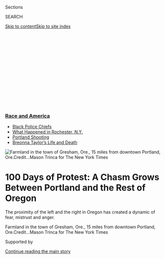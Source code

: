 <div id="app">

<div>

<div>

<div>

<div class="NYTAppHideMasthead css-ikk3s8 e1suatyy0">

<div class="section css-133zg39 e1suatyy2">

<div class="css-eph4ug er09x8g0">

<div class="css-6n7j50">

</div>

<span class="css-1dv1kvn">Sections</span>

<div class="css-10488qs">

<span class="css-1dv1kvn">SEARCH</span>

</div>

[Skip to content](#site-content)[Skip to site
index](#site-index)

</div>

<div class="css-10698na e1huz5gh0">

</div>

</div>

</div>

</div>

<div data-aria-hidden="false">

<div id="site-content" data-role="main">

<div>

<div class="css-1aor85t" style="opacity:0.000000001;z-index:-1;visibility:hidden">

<div class="css-1hqnpie">

<div class="css-epjblv">

<span class="css-17xtcya">[U.S.](/section/us)</span><span class="css-x15j1o">|</span><span class="css-fwqvlz">100
Days of Protest: A Chasm Grows Between Portland and the Rest of
Oregon</span>

</div>

<div class="css-k008qs">

<div class="css-1iwv8en">

<span class="css-18z7m18"></span>

<div>

</div>

</div>

<span class="css-1n6z4y">https://nyti.ms/3lR9EnK</span>

<div class="css-1705lsu">

<div class="css-4xjgmj">

<div class="css-4skfbu" data-role="toolbar" data-aria-label="Social Media Share buttons, Save button, and Comments Panel with current comment count" data-testid="share-tools">

  - 
  - 
  - 
  - 
    
    <div class="css-6n7j50">
    
    </div>

  - 

</div>

</div>

</div>

</div>

</div>

</div>

<div class="css-11qgg8s">

<div class="css-l9svim">

### [<span class="css-pa1jbp"><span class="css-1rxm0ex">Race and</span><span class="css-1rxm0ex"> America</span></span>](https://www.nytimes3xbfgragh.onion/news-event/george-floyd-protests-minneapolis-new-york-los-angeles?name=styln-george-floyd&region=TOP_BANNER&block=storyline_menu_recirc&action=click&pgtype=Article&impression_id=f546fb10-f52b-11ea-9829-2300db455254&variant=undefined)

  - <span class="css-1qkutce">[Black Police
    Chiefs](https://www.nytimes3xbfgragh.onion/2020/09/11/us/black-police-chiefs-reform.html?name=styln-george-floyd&region=TOP_BANNER&block=storyline_menu_recirc&action=click&pgtype=Article&impression_id=f546fb11-f52b-11ea-9829-2300db455254&variant=undefined)</span>
  - <span class="css-1qkutce">[What Happened in Rochester,
    N.Y.](https://www.nytimes3xbfgragh.onion/2020/09/04/nyregion/rochester-police-daniel-prude.html?name=styln-george-floyd&region=TOP_BANNER&block=storyline_menu_recirc&action=click&pgtype=Article&impression_id=f5472220-f52b-11ea-9829-2300db455254&variant=undefined)</span>
  - <span class="css-1qkutce">[Portland
    Shooting](https://www.nytimes3xbfgragh.onion/2020/08/30/us/portland-shooting-explained.html?name=styln-george-floyd&region=TOP_BANNER&block=storyline_menu_recirc&action=click&pgtype=Article&impression_id=f5472221-f52b-11ea-9829-2300db455254&variant=undefined)</span>
  - <span class="css-1qkutce">[Breonna Taylor’s Life and
    Death](https://www.nytimes3xbfgragh.onion/2020/08/30/us/breonna-taylor-police-killing.html?name=styln-george-floyd&region=TOP_BANNER&block=storyline_menu_recirc&action=click&pgtype=Article&impression_id=f5472222-f52b-11ea-9829-2300db455254&variant=undefined)</span>

</div>

</div>

<div id="fullBleedHeaderContent">

<div class="css-9fsmc8">

![<span class="css-16f3y1r e13ogyst0" data-aria-hidden="true">Farmland
in the town of Gresham, Ore., 15 miles from downtown Portland,
Ore.</span><span class="css-cnj6d5 e1z0qqy90" itemprop="copyrightHolder"><span class="css-1ly73wi e1tej78p0">Credit...</span><span><span>Mason
Trinca for The New York
Times</span></span></span>](https://static01.graylady3jvrrxbe.onion/images/2020/09/04/us/00portland-geography01/merlin_176578275_bc1632c4-2c37-4630-9530-32f602979627-articleLarge.jpg?quality=75&auto=webp&disable=upscale)

</div>

<div class="css-1aqq9tq">

<div class="css-1vkm6nb ehdk2mb0">

# 100 Days of Protest: A Chasm Grows Between Portland and the Rest of Oregon

</div>

The proximity of the left and the right in Oregon has created a dynamic
of fear, mistrust and anger.

</div>

<div class="css-nwzfg5 e1gnum310">

<span class="css-1f9pvn2 us">Farmland in the town of Gresham, Ore., 15
miles from downtown Portland,
Ore.</span><span class="css-cnj6d5 e1z0qqy90" itemprop="copyrightHolder"><span class="css-1ly73wi e1tej78p0">Credit...</span><span><span>Mason
Trinca for The New York Times</span></span></span>

</div>

<div id="sponsor-wrapper" class="css-1hyfx7x">

<div id="sponsor-slug" class="css-19vbshk">

Supported by

</div>

[Continue reading the main
story](#after-sponsor)

<div id="sponsor" class="ad sponsor-wrapper" style="text-align:center;height:100%;display:block">

</div>

<div id="after-sponsor">

</div>

</div>

<div class="css-1wx1auc e1gnum311">

<div class="css-18e8msd">

<div class="css-vp77d3 epjyd6m0">

<div class="css-hus3qt ey68jwv0" data-aria-hidden="true">

[![Thomas
Fuller](https://static01.graylady3jvrrxbe.onion/images/2018/06/12/multimedia/author-thomas-fuller/author-thomas-fuller-thumbLarge.png
"Thomas Fuller")](https://www.nytimes3xbfgragh.onion/by/thomas-fuller)

</div>

<div class="css-1baulvz">

By [<span class="css-1baulvz last-byline" itemprop="name">Thomas
Fuller</span>](https://www.nytimes3xbfgragh.onion/by/thomas-fuller)

</div>

</div>

  - 
    
    <div class="css-ld3wwf e16638kd2">
    
    Published Sept. 5, 2020Updated Sept. 11,
    2020
    
    </div>

  - 
    
    <div class="css-4xjgmj">
    
    <div class="css-pvvomx" data-role="toolbar" data-aria-label="Social Media Share buttons, Save button, and Comments Panel with current comment count" data-testid="share-tools">
    
      - 
      - 
      - 
      - 
        
        <div class="css-6n7j50">
        
        </div>
    
      - 
    
    </div>
    
    </div>

</div>

</div>

</div>

<div class="section meteredContent css-1r7ky0e" name="articleBody" itemprop="articleBody">

<div class="css-1fanzo5 StoryBodyCompanionColumn">

<div class="css-53u6y8">

SANDY, Ore. — Trucks carrying bales of hay, horse paddocks and Christmas
tree farms — drive a few miles out of Portland and the suburbs quickly
give way to rural Oregon.

Barely a half-hour from the Portland streets where racial justice
protesters on Saturday were marking 100 consecutive days of tempestuous,
sometimes violent, demonstrations, there are plenty of communities where
people dismiss the protesters as lawless hooligans.

“Portland is an island in Oregon,” said Stan Pulliam, the mayor of
Sandy, a more conservative town of 10,000 people about 30 miles
southeast of Portland that feeds off the economic dynamism of Oregon’s
largest city but also strives to be separate from it. “We are scared to
death that what’s happening in Portland will ever come out to where we
live.”

The rural-urban divide is a reality writ large across much of the
nation, a crucial dynamic as the Nov. 3 election approaches. But the
proximity of left and right in Oregon, both moderates and extremists,
has created a dynamic of fear, mistrust and anger that feeds the
conflicts in the streets in ways that it has not in other states.

</div>

</div>

<div class="css-1fanzo5 StoryBodyCompanionColumn">

<div class="css-53u6y8">

At Rapid Fire Arms, a gun shop along the main road in Sandy, the owner,
Brian Coleman, has sold 4.5 million rounds of ammunition since March,
when the arrival of the pandemic drove up sales. Demand for guns and
ammunition soared even further, he said, when the protests in Portland
turned violent in the weeks after George Floyd died in police custody in
Minneapolis.

“There’s panic buying every once in a while but nowhere near like this,”
Mr. Coleman said at the entrance of his shop, fortified with steel bars.
“There’s such a massive rush, people are taking anything they can get.”

Mr. Coleman, who has sold thousands of guns this year, estimates that 70
percent of customers in recent months are first-time gun buyers.

In the town of Gresham, 15 miles from the urban canyons of downtown
Portland, Bonnie Johnson, a member of a Republican precinct committee,
is on a waiting list for her first firearm, a Smith & Wesson revolver.

“I didn’t even want a gun,” said Ms. Johnson who grew up in the
neighboring town of Boring. “But when you see all that’s going on in
Portland, it scares you.”

</div>

</div>

<div class="css-1fanzo5 StoryBodyCompanionColumn">

<div class="css-53u6y8">

Ms. Johnson took part in a flag-waving demonstration on Wednesday
evening, joining a group of 50 or so people, many of them wearing hats
and T-shirts in support of President Trump. They gathered at the Gresham
civic center to show their patriotism and mourn the death of Aaron J.
Danielson, a supporter of the far-right group Patriot Prayer who was
[shot on
Saturday](https://www.nytimes3xbfgragh.onion/2020/08/30/us/portland-trump-rally-shooting.html)
amid clashes between protesters from the right and left.

As a line of people beside Ms. Johnson waved American flags on a
sidewalk, passing motorists honked in support, or in some cases raised a
middle finger and shouted insults.

The ideological divide between Portland and its environs can be stark.
Conservative groups outside Portland have held demonstrations in support
of the police. Protesters in Portland have called for police forces to
be abolished altogether.

</div>

</div>

<div class="css-79elbk" data-testid="photoviewer-wrapper">

<div class="css-z3e15g" data-testid="photoviewer-wrapper-hidden">

</div>

<div class="css-1a48zt4 ehw59r15" data-testid="photoviewer-children">

![<span class="css-16f3y1r e13ogyst0" data-aria-hidden="true">“I’m a
normal person and I don’t have extremist views,” Rebecca Crymer said.
“Normal people should be able to feel like they can fly an American
flag and not get hunted down for
it.”</span><span class="css-cnj6d5 e1z0qqy90" itemprop="copyrightHolder"><span class="css-1ly73wi e1tej78p0">Credit...</span><span>Mason
Trinca for The New York
Times</span></span>](https://static01.graylady3jvrrxbe.onion/images/2020/09/06/us/06portland-geography-print2/merlin_176578215_6ab8e2de-2d43-4cf4-baae-9c87e9058068-articleLarge.jpg?quality=75&auto=webp&disable=upscale)

</div>

</div>

<div class="css-79elbk" data-testid="photoviewer-wrapper">

<div class="css-z3e15g" data-testid="photoviewer-wrapper-hidden">

</div>

<div class="css-1a48zt4 ehw59r15" data-testid="photoviewer-children">

<div class="css-1xdhyk6 erfvjey0">

<span class="css-1ly73wi e1tej78p0">Image</span>

<div class="css-zjzyr8">

<div data-testid="lazyimage-container" style="height:257.77777777777777px">

</div>

</div>

</div>

<span class="css-16f3y1r e13ogyst0" data-aria-hidden="true">A
flag-waving demonstration in Gresham this
week.</span><span class="css-cnj6d5 e1z0qqy90" itemprop="copyrightHolder"><span class="css-1ly73wi e1tej78p0">Credit...</span><span>Mason
Trinca for The New York Times</span></span>

</div>

</div>

<div class="css-1fanzo5 StoryBodyCompanionColumn">

<div class="css-53u6y8">

Mr. Pulliam, the Sandy mayor, whose post is nonpartisan but who is
registered as a Republican, says he is dismayed that the clash between
left and right, while highly emotionally charged, is vague in its
prescriptions.

</div>

</div>

<div class="css-1fanzo5 StoryBodyCompanionColumn">

<div class="css-53u6y8">

“Neither movement has asked our leaders for any kind of concrete
action,” he said.

The Portland protests began in reaction to the killing of Mr. Floyd in
May but came to represent a more general campaign for racial justice and
opposition to the [presence of federal
agents](https://www.nytimes3xbfgragh.onion/2020/07/25/us/portland-federal-legal-jurisdiction-courts.html)
in the city. Conservatives in the Portland area say the authorities have
allowed protesters to hijack the downtown. When they visit, they say,
they feel unwelcome and have been harassed.

</div>

</div>

<div>

</div>

<div class="css-1fanzo5 StoryBodyCompanionColumn">

<div class="css-53u6y8">

Rebecca Crymer moved to the Portland area two years ago and although she
leans conservative she says she was never particularly interested in
politics.

In late August she was walking through the protests in Portland wearing
a Captain America T-shirt. She said she was called a Nazi and followed
by a man who threatened to throw dog feces at her. On Wednesday, Ms.
Crymer, who grew up in a military family, joined the flag-waving
demonstration in Gresham.

“I’m a normal person and I don’t have extremist views,” Ms. Crymer said.
“Normal people should be able to feel like they can fly an American flag
and not get hunted down for it.”

Conservatives who have lived in the Portland area for decades say they
increasingly feel like strangers in their own state when they visit the
city.

Similar to the Far North of California, a conservative area where
residents [feel vastly
outnumbered](https://www.nytimes3xbfgragh.onion/2017/07/02/us/california-far-north-identity-conservative.html)
in that state’s legislature, communities outside Portland often complain
that laws and regulations are drafted to suit the city and then imposed
on the rest of the state.

Portland and its surrounding areas make up around 60 percent of the
state’s population of four million
people.

</div>

</div>

<div class="css-79elbk" data-testid="photoviewer-wrapper">

<div class="css-z3e15g" data-testid="photoviewer-wrapper-hidden">

</div>

<div class="css-1a48zt4 ehw59r15" data-testid="photoviewer-children">

<div class="css-1xdhyk6 erfvjey0">

<span class="css-1ly73wi e1tej78p0">Image</span>

<div class="css-zjzyr8">

<div data-testid="lazyimage-container" style="height:257.77777777777777px">

</div>

</div>

</div>

<span class="css-16f3y1r e13ogyst0" data-aria-hidden="true">A home in
Gresham, Ore., was decorated with Trump signs. The rural-urban divide is
a reality writ large across much of the nation, a crucial dynamic as the
Nov. 3 election
approaches.</span><span class="css-cnj6d5 e1z0qqy90" itemprop="copyrightHolder"><span class="css-1ly73wi e1tej78p0">Credit...</span><span>Mason
Trinca for The New York Times</span></span>

</div>

</div>

<div class="css-1fanzo5 StoryBodyCompanionColumn">

<div class="css-53u6y8">

“Conservatives feel angry and they feel treated unjustly and I guess the
word is oppressed,” said Mr. James Buchal, chairman of the Multnomah
County Republican Party, the county that includes Portland. He is also a
lawyer representing Joey Gibson, leader of the far-right protest group
Patriot Prayer, who is being sued by the owner of a Portland bar. The
bar owner has accused Mr. Gibson of instigating a brawl last year and
disrupting business.

David Peterson del Mar, a professor at Portland State University and an
author of a book on Oregon’s history, says rural-urban tensions have
existed for decades but they have become heightened as Portland expanded
in economic power and population — and became more liberal. Portlanders,
he said, are often insensitive to a sense of hopelessness in the poorer,
rural parts of the state.

“There’s tremendous distrust,” he said. “I think that’s something that
white liberals don’t get. Whether we realize it or not we exude a lot of
arrogance.”

As the cost of living in Portland has soared in recent years city
residents have moved to the suburbs, helping transform politically
conservative areas into shades of purple.

In Clackamas County, southeast of Portland and which includes Sandy,
Hillary Clinton won 50 percent of the vote in 2016, defeating Donald J.
Trump by seven points.

Ms. Clinton carried Oregon because of her strength in Portland. But the
state’s electoral map was a sea of red with blue blotches in Portland
and the Willamette Valley.

</div>

</div>

<div class="css-1fanzo5 StoryBodyCompanionColumn">

<div class="css-53u6y8">

Those conservatives near Portland are often in the awkward position of
mistrusting the city but relying on it for their livelihoods. In Sandy,
where Mr. Trump won 54 percent of the vote in 2016, around two-thirds of
residents commute to the city for work, according to the mayor.

“The outer areas hate Portland,” said Mr. Coleman, the gun shop owner in
Sandy. And sometimes, he added, “Portland hates
Portland.”

</div>

</div>

<div class="css-79elbk" data-testid="photoviewer-wrapper">

<div class="css-z3e15g" data-testid="photoviewer-wrapper-hidden">

</div>

<div class="css-1a48zt4 ehw59r15" data-testid="photoviewer-children">

<div class="css-1xdhyk6 erfvjey0">

<span class="css-1ly73wi e1tej78p0">Image</span>

<div class="css-zjzyr8">

<div data-testid="lazyimage-container" style="height:483.33333333333326px">

</div>

</div>

</div>

<span class="css-16f3y1r e13ogyst0" data-aria-hidden="true">“Portland is
an island in Oregon,” said Stan Pulliam, the mayor of Sandy,
Ore.</span><span class="css-cnj6d5 e1z0qqy90" itemprop="copyrightHolder"><span class="css-1ly73wi e1tej78p0">Credit...</span><span>Mason
Trinca for The New York
Times</span></span>

</div>

</div>

<div class="css-79elbk" data-testid="photoviewer-wrapper">

<div class="css-z3e15g" data-testid="photoviewer-wrapper-hidden">

</div>

<div class="css-1a48zt4 ehw59r15" data-testid="photoviewer-children">

<div class="css-1xdhyk6 erfvjey0">

<span class="css-1ly73wi e1tej78p0">Image</span>

<div class="css-zjzyr8">

<div data-testid="lazyimage-container" style="height:257.77777777777777px">

</div>

</div>

</div>

<span class="css-16f3y1r e13ogyst0" data-aria-hidden="true">People swam
in the Sandy River in Sandy, a conservative town of 10,000 people about
30 miles southeast of
Portland.</span><span class="css-cnj6d5 e1z0qqy90" itemprop="copyrightHolder"><span class="css-1ly73wi e1tej78p0">Credit...</span><span>Mason
Trinca for The New York Times</span></span>

</div>

</div>

<div class="css-1fanzo5 StoryBodyCompanionColumn">

<div class="css-53u6y8">

With political passions running so high, even liberals in Portland can
have a complicated relationship with their city. Disputes within and
among the left can be as spirited as between the left and the right.
Protesters have alternated their ire between Mr. Trump and their mayor,
Ted Wheeler, a moderate Democrat.

Mr. Peterson del Mar pokes fun at the “tyranny of small differences” in
Portland.

“Sometimes you’ll hear these debates, ‘Well, it’s great that you have a
Black Lives Matter sign but you have one that is corporate-made and it
should be hand-lettered,’” he said.

Portlanders are proud of their racial justice campaign, which [enjoys
widespread
support](https://www.nytimes3xbfgragh.onion/2020/07/24/us/portland-oregon-protests-white-race.html)
and at various times has drawn crowds of many thousands. But after 100
days, even among those who say they strongly support the cause, there is
an element of fatigue.

</div>

</div>

<div class="css-1fanzo5 StoryBodyCompanionColumn">

<div class="css-53u6y8">

Many Portlanders are also bemused when friends from out of state or
abroad called to ask if they were OK. Or when they hear Mr. Trump refer
to Portland as a “city that’s falling apart.”

On most nights the protests have been very circumscribed, limited to a
few square blocks. For those who live in the tree-lined residential
neighborhoods or in the hills with sweeping views onto the snowy majesty
of Mount Hood, the protests can seem like a distant distraction.

“The protests have very little to do with our daily lives,” said Joseph
Anthony, a tax preparer in the city. “They are just the right size for a
television screen.”

The nightly protests come at a difficult time for many American cities.
Some downtown streets in Portland that would be bustling with tourists
and office workers are empty because of the coronavirus. Many
restaurants are closed — some of them possibly for good. And
homelessness persists, with some blocks hosting more people without
homes than anyone else on the sidewalks.

How is Portland doing? These days it’s a question loaded with
ideological baggage, and for some of those outside the city, the answer
is clear.

“Portland is a garbage dump,” said Ms. Johnson, the resident of Gresham,
a half-hour away. “I don’t want anything to do with it.”

</div>

</div>

</div>

<div>

</div>

<div>

</div>

<div>

</div>

<div>

<div id="bottom-wrapper" class="css-1ede5it">

<div id="bottom-slug" class="css-l9onyx">

Advertisement

</div>

[Continue reading the main
story](#after-bottom)

<div id="bottom" class="ad bottom-wrapper" style="text-align:center;height:100%;display:block;min-height:90px">

</div>

<div id="after-bottom">

</div>

</div>

</div>

</div>

</div>

## Site Index

<div>

</div>

## Site Information Navigation

  - [© <span>2020</span> <span>The New York Times
    Company</span>](https://help.nytimes3xbfgragh.onion/hc/en-us/articles/115014792127-Copyright-notice)

<!-- end list -->

  - [NYTCo](https://www.nytco.com/)
  - [Contact
    Us](https://help.nytimes3xbfgragh.onion/hc/en-us/articles/115015385887-Contact-Us)
  - [Work with us](https://www.nytco.com/careers/)
  - [Advertise](https://nytmediakit.com/)
  - [T Brand Studio](http://www.tbrandstudio.com/)
  - [Your Ad
    Choices](https://www.nytimes3xbfgragh.onion/privacy/cookie-policy#how-do-i-manage-trackers)
  - [Privacy](https://www.nytimes3xbfgragh.onion/privacy)
  - [Terms of
    Service](https://help.nytimes3xbfgragh.onion/hc/en-us/articles/115014893428-Terms-of-service)
  - [Terms of
    Sale](https://help.nytimes3xbfgragh.onion/hc/en-us/articles/115014893968-Terms-of-sale)
  - [Site
    Map](https://spiderbites.nytimes3xbfgragh.onion)
  - [Help](https://help.nytimes3xbfgragh.onion/hc/en-us)
  - [Subscriptions](https://www.nytimes3xbfgragh.onion/subscription?campaignId=37WXW)

</div>

</div>

</div>

</div>
